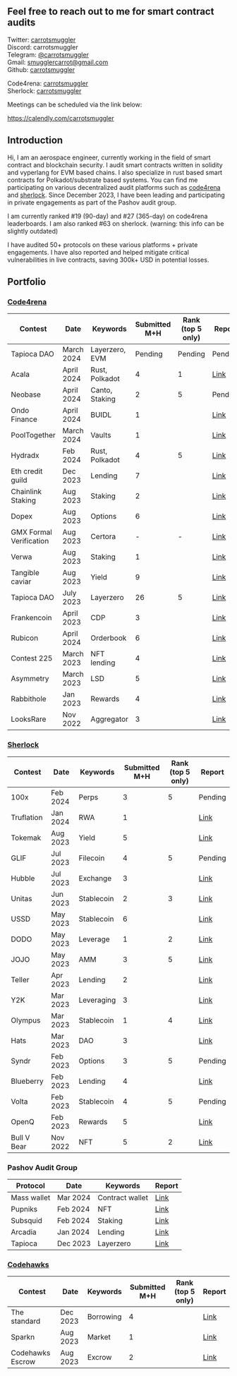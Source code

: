 ## Feel free to reach out to me for smart contract audits

Twitter: [carrotsmuggler](https://twitter.com/CarrotSmuggler)\
Discord: carrotsmuggler\
Telegram: [@carrotsmuggler](https://t.me/carrotsmuggler)\
Gmail: smugglercarrot@gmail.com\
Github: [carrotsmuggler](https://github.com/carrotsmuggler)

Code4rena: [carrotsmuggler](https://code4rena.com/@carrotsmuggler)\
Sherlock: [carrotsmuggler](https://audits.sherlock.xyz/watson/carrotsmuggler)

Meetings can be scheduled via the link below:

https://calendly.com/carrotsmuggler

## Introduction

Hi, I am an aerospace engineer, currently working in the field of smart contract and blockchain security. I audit smart contracts written in solidity and vyperlang for EVM based chains. I also specialize in rust based smart contracts for Polkadot/substrate based systems. You can find me participating on various decentralized audit platforms such as [code4rena](https://code4rena.com/@carrotsmuggler) and [sherlock](https://audits.sherlock.xyz/watson/carrotsmuggler). Since December 2023, I have been leading and participating in private engagements as part of the Pashov audit group.

I am currently ranked #19 (90-day) and #27 (365-day) on code4rena leaderboards. I am also ranked #63 on sherlock. (warning: this info can be slightly outdated)

I have audited 50+ protocols on these various platforms + private engagements. I have also reported and helped mitigate critical vulnerabilities in live contracts, saving 300k+ USD in potential losses.

## Portfolio

### [Code4rena](https://code4rena.com/@carrotsmuggler)

| Contest                 | Date       | Keywords       | Submitted M+H | Rank (top 5 only) | Report                                                                        |
| ----------------------- | ---------- | -------------- | ------------- | ----------------- | ----------------------------------------------------------------------------- |
| Tapioca DAO             | March 2024 | Layerzero, EVM | Pending       | Pending           | Pending                                                                       |
| Acala                   | April 2024 | Rust, Polkadot | 4             | 1                 | [Link](https://code4rena.com/audits/2024-03-acala#top)                        |
| Neobase                 | April 2024 | Canto, Staking | 2             | 5                 | Pending                                                                       |
| Ondo Finance            | April 2024 | BUIDL          | 1             |                   | [Link](https://code4rena.com/audits/2024-03-ondo-finance#top)                 |
| PoolTogether            | March 2024 | Vaults         | 1             |                   | [Link](https://code4rena.com/audits/2024-03-pooltogether#top)                 |
| Hydradx                 | Feb 2024   | Rust, Polkadot | 4             | 5                 | [Link](https://code4rena.com/audits/2024-02-hydradx#top)                      |
| Eth credit guild        | Dec 2023   | Lending        | 7             |                   | [Link](https://code4rena.com/audits/2023-12-ethereum-credit-guild#top)        |
| Chainlink Staking       | Aug 2023   | Staking        | 2             |                   | [Link](https://code4rena.com/audits/2023-08-chainlink-staking-v02#top)        |
| Dopex                   | Aug 2023   | Options        | 6             |                   | [Link](https://code4rena.com/audits/2023-08-dopex#top)                        |
| GMX Formal Verification | Aug 2023   | Certora        | -             | -                 | [Link](https://code4rena.com/reports/2023-08-gmx-fv)                          |
| Verwa                   | Aug 2023   | Staking        | 1             |                   | [Link](https://code4rena.com/audits/2023-08-verwa#top)                        |
| Tangible caviar         | Aug 2023   | Yield          | 9             |                   | [Link](https://code4rena.com/audits/2023-08-tangible-caviar#top)              |
| Tapioca DAO             | July 2023  | Layerzero      | 26            | 5                 | [Link](https://code4rena.com/audits/2023-07-tapioca-dao#top)                  |
| Frankencoin             | April 2023 | CDP            | 3             |                   | [Link](https://code4rena.com/audits/2023-04-frankencoin#top)                  |
| Rubicon                 | April 2024 | Orderbook      | 6             |                   | [Link](https://code4rena.com/audits/2023-04-rubicon-v2#top)                   |
| Contest 225             | March 2023 | NFT lending    | 4             |                   | [Link](https://code4rena.com/audits/2023-03-contest-225-contest#top)          |
| Asymmetry               | March 2023 | LSD            | 5             |                   | [Link](https://code4rena.com/audits/2023-03-asymmetry-contest#top)            |
| Rabbithole              | Jan 2023   | Rewards        | 4             |                   | [Link](https://code4rena.com/audits/2023-03-asymmetry-contest#top)            |
| LooksRare               | Nov 2022   | Aggregator     | 3             |                   | [Link](https://code4rena.com/audits/2022-11-looksrare-aggregator-contest#top) |

### [Sherlock](https://audits.sherlock.xyz/watson/carrotsmuggler)

| Contest     | Date     | Keywords   | Submitted M+H | Rank (top 5 only) | Report                                                  |
| ----------- | -------- | ---------- | ------------- | ----------------- | ------------------------------------------------------- |
| 100x        | Feb 2024 | Perps      | 3             | 5                 | Pending                                                 |
| Truflation  | Jan 2024 | RWA        | 1             |                   | [Link](https://audits.sherlock.xyz/contests/151/report) |
| Tokemak     | Aug 2023 | Yield      | 5             |                   | [Link](https://audits.sherlock.xyz/contests/101/report) |
| GLIF        | Jul 2023 | Filecoin   | 4             | 5                 | Pending                                                 |
| Hubble      | Jul 2023 | Exchange   | 3             |                   | [Link](https://audits.sherlock.xyz/contests/72/report)  |
| Unitas      | Jun 2023 | Stablecoin | 2             | 3                 | [Link](https://audits.sherlock.xyz/contests/73/report)  |
| USSD        | May 2023 | Stablecoin | 6             |                   | [Link](https://audits.sherlock.xyz/contests/82/report)  |
| DODO        | May 2023 | Leverage   | 1             | 2                 | [Link](https://audits.sherlock.xyz/contests/78/report)  |
| JOJO        | May 2023 | AMM        | 3             | 5                 | [Link](https://audits.sherlock.xyz/contests/70/report)  |
| Teller      | Apr 2023 | Lending    | 2             |                   | [Link](https://audits.sherlock.xyz/contests/62/report)  |
| Y2K         | Mar 2023 | Leveraging | 3             |                   | [Link](https://audits.sherlock.xyz/contests/57/report)  |
| Olympus     | Mar 2023 | Stablecoin | 1             | 4                 | [Link](https://audits.sherlock.xyz/contests/60/report)  |
| Hats        | Mar 2023 | DAO        | 3             |                   | [Link](https://audits.sherlock.xyz/contests/48/report)  |
| Syndr       | Feb 2023 | Options    | 3             | 5                 | Pending                                                 |
| Blueberry   | Feb 2023 | Lending    | 4             |                   | [Link](https://audits.sherlock.xyz/contests/41/report)  |
| Volta       | Feb 2023 | Stablecoin | 4             | 5                 | Pending                                                 |
| OpenQ       | Feb 2023 | Rewards    | 5             |                   | [Link](https://audits.sherlock.xyz/contests/39/report)  |
| Bull V Bear | Nov 2022 | NFT        | 5             | 2                 | [Link](https://audits.sherlock.xyz/contests/23/report)  |

### Pashov Audit Group

| Protocol    | Date     | Keywords        | Report                                                                                       |
| ----------- | -------- | --------------- | -------------------------------------------------------------------------------------------- |
| Mass wallet | Mar 2024 | Contract wallet | [Link](https://github.com/pashov/audits/blob/master/team/pdf/Mass-security-review.pdf)       |
| Pupniks     | Feb 2024 | NFT             | [Link](https://github.com/pashov/audits/blob/master/team/pdf/Pupniks-security-review.pdf)    |
| Subsquid    | Feb 2024 | Staking         | [Link](https://github.com/pashov/audits/blob/master/team/pdf/Subsquid-security-review.pdf)   |
| Arcadia     | Jan 2024 | Lending         | [Link](https://github.com/pashov/audits/blob/master/team/pdf/Arcadia-security-review.pdf)    |
| Tapioca     | Dec 2023 | Layerzero       | [Link](https://github.com/pashov/audits/blob/master/team/pdf/TapiocaDAO-security-review.pdf) |

### [Codehawks](https://www.codehawks.com/profile/clkdvewih0000l909yza1oaop)

| Contest          | Date     | Keywords  | Submitted M+H | Rank (top 5 only) | Report                                                             |
| ---------------- | -------- | --------- | ------------- | ----------------- | ------------------------------------------------------------------ |
| The standard     | Dec 2023 | Borrowing | 4             |                   | [Link](https://www.codehawks.com/report/clql6lvyu0001mnje1xpqcuvl) |
| Sparkn           | Aug 2023 | Market    | 1             |                   | [Link](https://www.codehawks.com/report/cllcnja1h0001lc08z7w0orxx) |
| Codehawks Escrow | Aug 2023 | Excrow    | 2             |                   | [Link](https://www.codehawks.com/report/cljyfxlc40003jq082s0wemya) |
